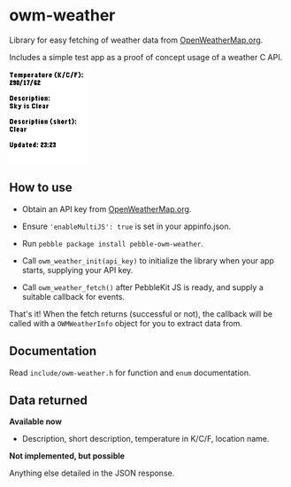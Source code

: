 # owm-weather

Library for easy fetching of weather data from [OpenWeatherMap.org](http://home.openweathermap.org).

Includes a simple test app as a proof of concept usage of a weather C API.

![basalt](screenshots/basalt.png)


## How to use

* Obtain an API key from [OpenWeatherMap.org](http://home.openweathermap.org/users/sign_up).

* Ensure `'enableMultiJS': true` is set in your appinfo.json.

* Run `pebble package install pebble-owm-weather`.

* Call `owm_weather_init(api_key)` to initialize the library when your app starts, supplying your API key.

* Call `owm_weather_fetch()` after PebbleKit JS is ready, and supply a suitable
  callback for events.

That's it! When the fetch returns (successful or not), the callback will be called with a `OWMWeatherInfo` object for you to extract data from.

## Documentation

Read `include/owm-weather.h` for function and `enum` documentation.

## Data returned

**Available now**

* Description, short description, temperature in K/C/F, location name.

**Not implemented, but possible**

Anything else detailed in the JSON response.
